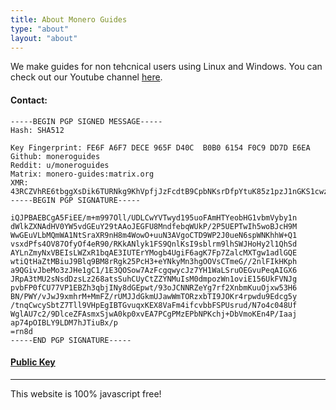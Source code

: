 ```yaml
---
title: About Monero Guides
type: "about"
layout: "about"
---
```


We make guides for non tehcnical users using Linux and Windows. You can check out our Youtube channel [here](https://www.youtube.com/channel/UCWeGibnI0h07pIPiX945DBg).
<p> </p>


#### Contact:    
    
```
-----BEGIN PGP SIGNED MESSAGE-----
Hash: SHA512

Key Fingerprint: FE6F A6F7 DECE 965F D40C  B0B0 6154 F0C9 DD7D E6EA
Github: moneroguides
Reddit: u/moneroguides
Matrix: monero-guides:matrix.org
XMR: 43RCZVhRE6tbggXsDik6TURNkg9KhVpfjJzFcdtB9CpbNKsrDfpYtuK85z1pzJ1nGKS1cwzm3DayyMcdPot1Tt2r3sy2qV1
-----BEGIN PGP SIGNATURE-----

iQJPBAEBCgA5FiEE/m+m997Oll/UDLCwYVTwyd195uoFAmHTYeobHG1vbmVyby1n
dWlkZXNAdHV0YW5vdGEuY29tAAoJEGFU8MndfebqWUkP/2P5UEPTwIh5woBJcH9M
WwGEuVLbMQmWA1NtSraXR9nH8m4WowO+uuN3AVgoCTD9WP2J0ueN6spWNKhhW+Q1
vsxdPfs4OV87OfyOf4eR90/RKkANlyk1FS9QnlKsI9sblrm9lhSWJHoHy2l1QhSd
AYLnZmyNxVBEIsLWZxR1bqAE3IUTErYMogb4UgiF6agK7Fp7ZalcMXTgw1adlGQE
wtiQtHaZtMBiuJ9Blq9BM8rRgk25PcH3+eYNkyMn3hgOOVsCTmeG//2nlFIkHKph
a9QGivJbeMo3zJHe1gC1/1E3QOSow7AzFcgqwycJz7YH1WaLSruOEGvuPeqAIGX6
JRpA3tMU2sNsdDzsLz268atsSuhCUyCtZZYNMuIsM0dmpozWn1oviE156UkFVNJg
pvbFP0fCU77VP1EBZh3qbjINy8dGEpwt/93oJCNNRZeYg7rf2XnbmKuuOjxw53H6
BN/PWY/vJwJ9xmhrM+MmFZ/rUMJJdGkmUJawWmTORzxbTI9JOKr4rpwdu9Edcg5y
/tnqCwcySbtZ7Tll9VHpEgIBTGvuqxKEX8VaFm4ifcvbbFSPUsrud/N7o4c048Uf
WglAU7c2/9DlceZFAsmxSjwA0kp0xvEA7PCgPMzEPbNPKchj+DbVmoKEn4P/Iaaj
ap74pOIBLY9LDM7hJTiuBx/p
=rn8d
-----END PGP SIGNATURE-----
```

#### [Public Key](https://raw.githubusercontent.com/moneroguides/moneroguides-assets/main/monero-guides.asc)



---

This website is 100% javascript free!
